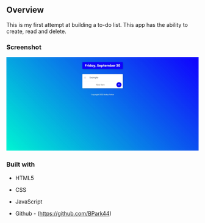 ## Overview

This is my first attempt at building a to-do list. This app has the ability to create, read and delete.

### Screenshot

![](Images/screenshot.jpg)



### Built with

- HTML5
- CSS
- JavaScript



- Github - (https://github.com/BPark44)
